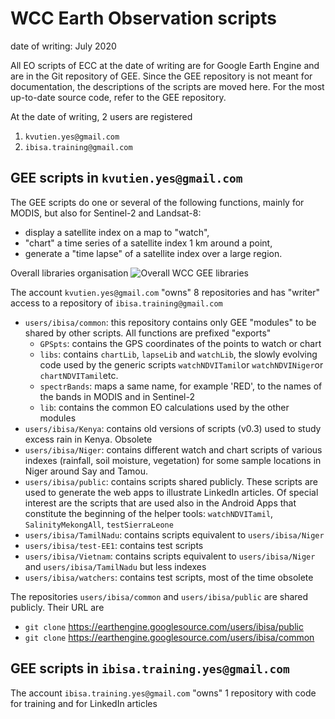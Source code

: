 # WCC Earth Observation scripts
date of writing: July 2020

All EO scripts of ECC at the date of writing are for Google Earth Engine and are in the Git repository of GEE. Since the GEE repository is not meant for documentation, the descriptions of the scripts are moved here. For the most up-to-date source code, refer to the GEE repository.

At the date of writing, 2 users are registered
1. `kvutien.yes@gmail.com`
2. `ibisa.training@gmail.com`

## GEE scripts in `kvutien.yes@gmail.com`
The GEE scripts do one or several of the following functions, mainly for MODIS, but also for  Sentinel-2 and Landsat-8:
* display a satellite index on a map to "watch",
* "chart" a time series of a satellite index 1 km around a point,
* generate a "time lapse" of a satellite index over a large region.

Overall libraries organisation
![Overall WCC GEE libraries](https://github.com/kvutien/Top-Level/blob/master/common/images/20200718%20WCC%20Libraries.png)

The account `kvutien.yes@gmail.com` "owns" 8 repositories and has "writer" access to a repository of `ibisa.training@gmail.com`
* `users/ibisa/common`: this repository contains only GEE "modules" to be shared by other scripts. All functions are prefixed "exports"
  * `GPSpts`: contains the GPS coordinates of the points to watch or chart
  * `libs`: contains `chartLib`, `lapseLib` and `watchLib`, the slowly evolving code used by the generic scripts `watchNDVITamil`or `watchNDVINiger`or `chartNDVITamil`etc.
  * `spectrBands`: maps a same name, for example 'RED', to the names of the bands in MODIS and in Sentinel-2
  * `lib`: contains the common EO calculations used by the other modules
* `users/ibisa/Kenya`: contains old versions of scripts (v0.3) used to study excess rain in Kenya. Obsolete
* `users/ibisa/Niger`: contains different watch and chart scripts of various indexes (rainfall, soil moisture, vegetation) for some sample locations in Niger around Say and Tamou.
* `users/ibisa/public`: contains scripts shared publicly. These scripts are used to generate the web apps to illustrate LinkedIn articles. Of special interest are the scripts that are used also in the Android Apps that constitute the beginning of the helper tools: `watchNDVITamil`, `SalinityMekongAll`, `testSierraLeone`
* `users/ibisa/TamilNadu`: contains scripts equivalent to `users/ibisa/Niger`
* `users/ibisa/test-EE1`: contains test scripts
* `users/ibisa/Vietnam`: contains scripts equivalent to `users/ibisa/Niger` and `users/ibisa/TamilNadu` but less indexes
* `users/ibisa/watchers`: contains test scripts, most of the time obsolete

The repositories `users/ibisa/common` and `users/ibisa/public` are shared publicly. Their URL are
* `git clone` https://earthengine.googlesource.com/users/ibisa/public
* `git clone` https://earthengine.googlesource.com/users/ibisa/common

## GEE scripts in `ibisa.training.yes@gmail.com`
The account `ibisa.training.yes@gmail.com` "owns" 1 repository with code for training and for LinkedIn articles

